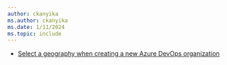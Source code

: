 ```yaml
---
author: ckanyika
ms.author: ckanyika
ms.date: 1/11/2024
ms.topic: include
---
```


- [Select a geography when creating a new Azure DevOps organization](#select-a-geography-when-creating-a-new-azure-devops-organization)
